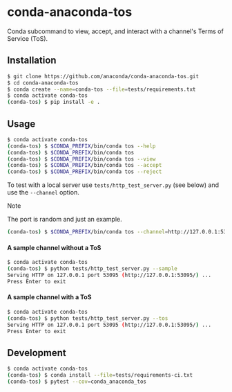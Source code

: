 # conda-anaconda-tos

Conda subcommand to view, accept, and interact with a channel's Terms of Service (ToS).

## Installation

```bash
$ git clone https://github.com/anaconda/conda-anaconda-tos.git
$ cd conda-anaconda-tos
$ conda create --name=conda-tos --file=tests/requirements.txt
$ conda activate conda-tos
(conda-tos) $ pip install -e .
```

## Usage

```bash
$ conda activate conda-tos
(conda-tos) $ $CONDA_PREFIX/bin/conda tos --help
(conda-tos) $ $CONDA_PREFIX/bin/conda tos
(conda-tos) $ $CONDA_PREFIX/bin/conda tos --view
(conda-tos) $ $CONDA_PREFIX/bin/conda tos --accept
(conda-tos) $ $CONDA_PREFIX/bin/conda tos --reject
```

To test with a local server use `tests/http_test_server.py` (see below) and use the `--channel` option.

> [!NOTE]
> The port is random and just an example.

```bash
(conda-tos) $ $CONDA_PREFIX/bin/conda tos --channel=http://127.0.0.1:53095/
```


#### A sample channel without a ToS

```bash
$ conda activate conda-tos
(conda-tos) $ python tests/http_test_server.py --sample
Serving HTTP on 127.0.0.1 port 53095 (http://127.0.0.1:53095/) ...
Press Enter to exit
```

#### A sample channel with a ToS

```bash
$ conda activate conda-tos
(conda-tos) $ python tests/http_test_server.py --tos
Serving HTTP on 127.0.0.1 port 53095 (http://127.0.0.1:53095/) ...
Press Enter to exit
```

## Development

```bash
$ conda activate conda-tos
(conda-tos) $ conda install --file=tests/requirements-ci.txt
(conda-tos) $ pytest --cov=conda_anaconda_tos
```
